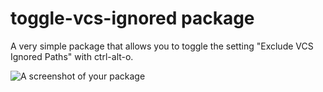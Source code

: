 # toggle-vcs-ignored package

A very simple package that allows you to toggle the setting "Exclude VCS Ignored Paths" with ctrl-alt-o.

![A screenshot of your package](https://github.com/stevgouws/atom-toggle-vcs-ignored/blob/master/toggle-vcs-ignored-screenshot-optimized.gif)
